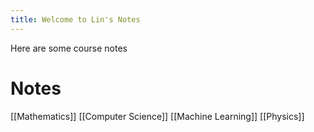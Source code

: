 ```yaml
---
title: Welcome to Lin's Notes
---
```


Here are some course notes 

# Notes
[[Mathematics]]
[[Computer Science]]
[[Machine Learning]]
[[Physics]]
